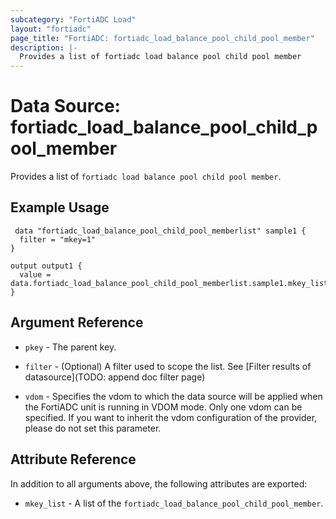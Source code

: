 ```yaml
---
subcategory: "FortiADC Load"
layout: "fortiadc"
page_title: "FortiADC: fortiadc_load_balance_pool_child_pool_member"
description: |-
  Provides a list of fortiadc load balance pool child pool member
---
```


# Data Source: fortiadc_load_balance_pool_child_pool_member
Provides a list of `fortiadc load balance pool child pool member`.

## Example Usage

```hcl
 data "fortiadc_load_balance_pool_child_pool_memberlist" sample1 {
  filter = "mkey=1"
}

output output1 {
  value = data.fortiadc_load_balance_pool_child_pool_memberlist.sample1.mkey_list
}
```

## Argument Reference

* `pkey` - The parent key.
* `filter` - (Optional) A filter used to scope the list. See [Filter results of datasource](TODO: append doc filter page)

* `vdom` - Specifies the vdom to which the data source will be applied when the FortiADC unit is running in VDOM mode. Only one vdom can be specified. If you want to inherit the vdom configuration of the provider, please do not set this parameter.

## Attribute Reference

In addition to all arguments above, the following attributes are exported:

* `mkey_list` -  A list of the `fortiadc_load_balance_pool_child_pool_member`.
